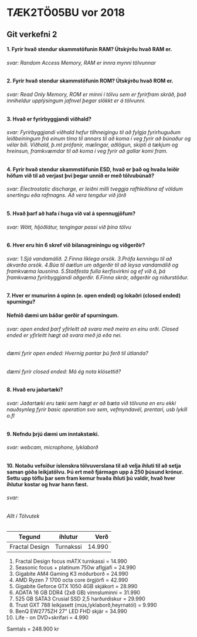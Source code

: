 # TÆK2TÖ05BU vor 2018

## Git verkefni 2

#### 1. Fyrir hvað stendur skammstöfunin RAM? Útskýrðu hvað RAM er.

###### svar: Random Access Memory, RAM er innra mynni tölvunnar

#### 2. Fyrir hvað stendur skammstöfunin ROM? Útskýrðu hvað ROM er.

###### svar: Read Only Memory, ROM er minni í tölvu sem er fyrirfram skráð, það inniheldur upplýsingum jafnvel þegar slökkt er á tölvunni.

#### 3. Hvað er fyrirbyggjandi viðhald?

###### svar: Fyrirbyggjandi viðhald hefur tilhneigingu til að fylgja fyrirhuguðum leiðbeiningum frá einum tíma til annars til að koma í veg fyrir að búnaður og vélar bili.  Viðhald, þ.mt prófanir, mælingar, aðlögun, skipti á tækjum og hreinsun, framkvæmdar til að koma í veg fyrir að gallar komi fram. 

#### 4. Fyrir hvað stendur skammstöfunin ESD, hvað er það og hvaða leiðir höfum við til að verjast því þegar unnið er með tölvubúnað?

###### svar: Electrostatic discharge, er leiðni milli tveggja rafhleðlsna af völdum snertingu eða rafmagns.  Að vera tengdur við jörð

#### 5. Hvað þarf að hafa í huga við val á spennugjöfum?

###### svar: Wött, hljóðlátur, tengingar passi við þína tölvu

#### 6. Hver eru hin 6 skref við bilanagreiningu og viðgerðir?

###### svar: 1.Sjá vandamálið. 2.Finna líklega orsök. 3.Prófa kenningu til að ákvarða orsök.  4.Búa til áætlun um aðgerðir til að leysa vandamálið og framkvæma lausnina. 5.Staðfesta fulla kerfisvirkni og ef við á, þá framkvæma fyrirbyggjandi aðgerðir.  6.Finna skrár, aðgerðir og niðurstöður.

#### 7. Hver er munurinn á opinn (e. open ended) og lokaðri (closed ended) spurningu?
#### Nefnið dæmi um báðar gerðir af spurningum.

###### svar: open ended þarf yfirleitt að svara með meira en einu orði.  Closed ended er yfirleitt hægt að svara með já eða nei.
###### dæmi fyrir open ended: Hvernig pantar þú ferð til útlanda?
###### dæmi fyrir closed ended: Má ég nota klósettið?

#### 8. Hvað eru jaðartæki?

###### svar: Jaðartæki eru tæki sem hægt er að bæta við tölvuna en eru ekki nauðsynleg fyrir basic operation svo sem, vefmyndavél, prentari, usb lykill o.fl

#### 9. Nefndu þrjú dæmi um inntakstæki.

###### svar: webcam, microphone, lyklaborð

#### 10. Notaðu vefsíður íslenskra tölvuverslana til að velja íhluti til að setja saman góða leikjatölvu. Þú ert með fjármagn upp á 250 þúsund krónur. Settu upp töflu þar sem fram kemur hvaða íhluti þú valdir, hvað hver íhlutur kostar og hvar hann fæst.

###### svar:
###### Allt í Tölvutek

| Tegund        | íhlutur           | Verð  |
| ------------- |:-------------:| -----:|
| Fractal Design | Turnakssi | 14.990 |
1. Fractal Design focus mATX turnkassi = 14.990
2. Seasonic focus + platinum 750w aflgjafi = 24.990
3. Gigabite AM4 Gaming K3 móðurborð = 24.990
4. AMD Ryzen 7 1700 octa core örgjörfi = 42.990
5. Gigabite Geforce GTX 1050 4GB skjákort = 28.990
6. ADATA 16 GB DDR4 (2x8 GB) vinnsluminni = 31.990
7. 525 GB SATA3 Crusial SSD 2,5 harðurdiskur = 29.990
8. Trust GXT 788 leikjasett (mús,lyklaborð,heyrnatól) = 9.990
9. BenQ EW2775ZH 27" LED FHD skjár = 34.990
10. Life - on DVD+skrifari = 4.990

Samtals = 248.900 kr
